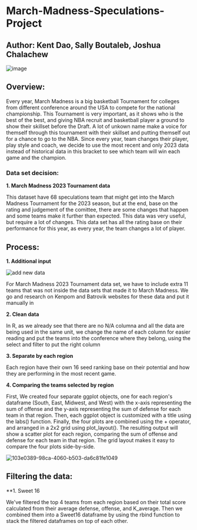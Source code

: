 # March-Madness-Speculations-Project
## Author: Kent Dao, Sally Boutaleb, Joshua Chalachew

![image](https://user-images.githubusercontent.com/118495124/226211913-7b106287-ce1f-4a89-b5f8-36347a97f3e9.png)

## Overview:

Every year, March Madness is a big basketball Tournament for colleges from different conference around the USA to compete for the national championship. This Tournament is very important, as it shows who is the best of the best, and giving NBA recruit and basketball player a ground to show their skillset before the Draft. A lot of unkown name make a voice for themself through this tournament with their skillset and putting themself out for a chance to go to the NBA. Since every year, team changes their player, play style and coach, we decide to use the most recent and only 2023 data instead of historical data in this bracket to see which team will win each game and the champion.

### Data set decision:

**1. March Madness 2023 Tournament data**

This dataset have 68 speculations team that might get into the March Madness Tournament for the 2023 season, but at the end, base on the rating and judgement of the comittee, there are some changes that happen and some teams make it further than expected. This data was very useful, but require a lot of changes. This data set has all the rating base on their performance for this year, as every year, the team changes a lot of player.


## Process:

**1. Additional input**

![add new data](https://user-images.githubusercontent.com/118495124/226212055-e75873f2-b23d-4f61-8dc4-22a4f068505b.png)

For March Madness 2023 Tournament data set, we have to include extra 11 teams that was not inside the data sets that made it to March Madness. We go and research on Kenpom and Batrovik websites for these data and put it manually in  

**2. Clean data**

In R, as we already see that there are no N/A columna and all the data are being used in the same unit, we change the name of each column for easier reading and put the teams into the conference where they belong, using the select and filter to put the right column

**3. Separate by each region**

Each region have their own 16 seed ranking base on their potential and how they are performing in the most recent game.

**4. Comparing the teams selected by region** 

First, We created four separate ggplot objects, one for each region's dataframe (South, East, Midwest, and West) with the x-axis representing the sum of offense and the y-axis representing the sum of defense for each team in that region. Then, each ggplot object is customized with a title using the labs() function. Finally, the four plots are combined using the + operator, and arranged in a 2x2 grid using plot_layout(). The resulting output will show a scatter plot for each region, comparing the sum of offense and defense for each team in that region. The grid layout makes it easy to compare the four plots side-by-side.

![103e0389-98ca-4060-b503-da6c81fe1049](https://user-images.githubusercontent.com/118493723/227686037-329b82b2-d5f6-4ad1-b88a-60fb69f39e1d.png)

## Filtering the data:

**1. Sweet 16 

We've filtered the top 4 teams from each region based on their total score calculated from their average defense, offense, and K_average. Then we combined them into a Sweet16 dataframe by using the rbind function to stack the filtered dataframes on top of each other.


